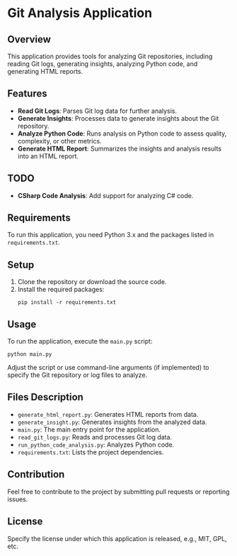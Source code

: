 # Git Analysis Application

## Overview
This application provides tools for analyzing Git repositories, including reading Git logs, generating insights, analyzing Python code, and generating HTML reports.

## Features
- **Read Git Logs**: Parses Git log data for further analysis.
- **Generate Insights**: Processes data to generate insights about the Git repository.
- **Analyze Python Code**: Runs analysis on Python code to assess quality, complexity, or other metrics.
- **Generate HTML Report**: Summarizes the insights and analysis results into an HTML report.

## TODO
- **CSharp Code Analysis**: Add support for analyzing C# code.

## Requirements
To run this application, you need Python 3.x and the packages listed in `requirements.txt`.

## Setup
1. Clone the repository or download the source code.
2. Install the required packages:
   ```
   pip install -r requirements.txt
   ```

## Usage
To run the application, execute the `main.py` script:
```
python main.py
```
Adjust the script or use command-line arguments (if implemented) to specify the Git repository or log files to analyze.

## Files Description
- `generate_html_report.py`: Generates HTML reports from data.
- `generate_insight.py`: Generates insights from the analyzed data.
- `main.py`: The main entry point for the application.
- `read_git_logs.py`: Reads and processes Git log data.
- `run_python_code_analysis.py`: Analyzes Python code.
- `requirements.txt`: Lists the project dependencies.

## Contribution
Feel free to contribute to the project by submitting pull requests or reporting issues.

## License
Specify the license under which this application is released, e.g., MIT, GPL, etc.